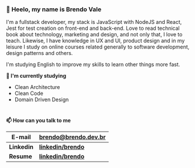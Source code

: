 ### 👋 **Heelo, my name is Brendo Vale**
I'm a fullstack developer, my stack is JavaScript with NodeJS and React, Jest for test creation on front-end and back-end. Love to read technical book about technology, marketing and design, and not only that, I love to teach. Likewise, I have knowledge in UX and UI, product design and in my leisure I study on online courses related generally to software development, design patterns and others.

I'm studying English to improve my skills to learn other things more fast.
<!--
| ![Estatísticas do github de Brendo](https://github-readme-stats.vercel.app/api?username=bvaledev&show_icons=true&include_all_commits=true&locale=pt-br)  | ![Top Langs](https://github-readme-stats.vercel.app/api/top-langs/?username=bvaledev&hide=javascript&layout=compact&locale=pt-br) |
| ------- | -------------------- |
-->
**🌱 I'm currently studying**
- Clean Architecture
- Clean Code
- Domain Driven Design
#
**📫 How can you talk to me**

| **E-mail**  | **<brendo@brendo.dev.br>** |
| ------- | -------------------- |
| **Linkedin**  | **[linkedin/brendo](https://www.linkedin.com/in/brendodev/)** |
| **Resume**  | **[linkedin/brendo](https://brendo.dev.br/about)** |

<!--
#
**⚡ Curiosidades**

- Amante da arte, anatomia e esculturas


**bvaledev/bvaledev** is a ✨ _special_ ✨ repository because its `README.md` (this file) appears on your GitHub profile.

Here are some ideas to get you started:

- 🔭 I’m currently working on ...
- 🌱 I’m currently learning ...
- 👯 I’m looking to collaborate on ...
- 🤔 I’m looking for help with ...
- 💬 Ask me about ...
- 📫 How to reach me: ...
- 😄 Pronouns: ...
- ⚡ Fun fact: ...
-->
